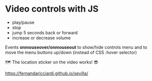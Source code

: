 # Video controls with JS

- play/pause
- stop
- jump 5 seconds back or forward
- increase or decrease volume

Events **onmouseover/onmouseout** to show/hide controls menu and to move the menu buttons up/down (instead of CSS :hover selector)

:world_map: The location sticker on the video works! :sunglasses:

https://fernandaricciardi.github.io/sevilla/
